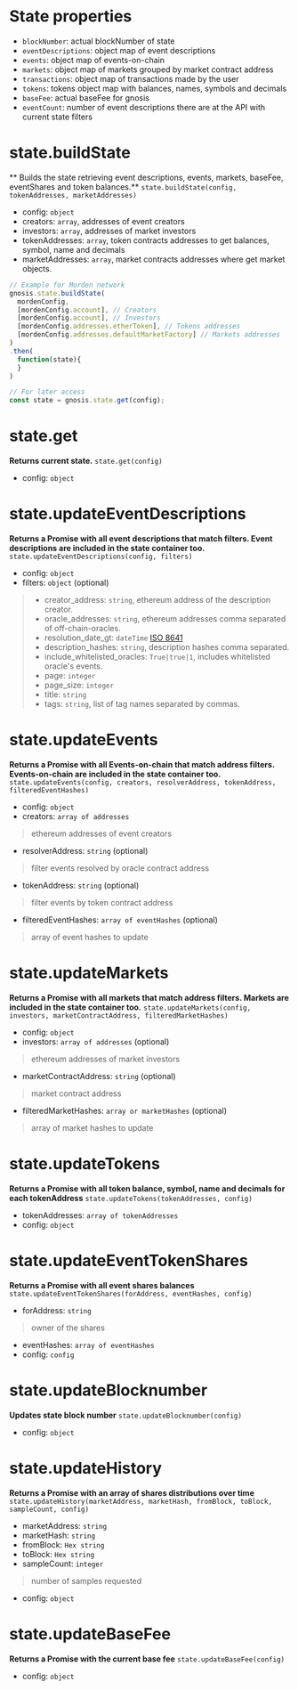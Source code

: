 # State properties
* `blockNumber`: actual blockNumber of state
* `eventDescriptions`: object map of event descriptions
* `events`: object map of events-on-chain
* `markets`: object map of markets grouped by market contract address
* `transactions`: object map of transactions made by the user
* `tokens`: tokens object map with balances, names, symbols and decimals
* `baseFee`: actual baseFee for gnosis
* `eventCount`: number of event descriptions there are at the API with current
              state filters

# state.buildState
** Builds the state retrieving event descriptions, events, markets, baseFee, eventShares and token balances.**
`state.buildState(config, tokenAddresses, marketAddresses)`

* config: `object`
* creators: `array`, addresses of event creators
* investors: `array`, addresses of market investors
* tokenAddresses: `array`, token contracts addresses to get balances, symbol, name and decimals
* marketAddresses: `array`, market contracts addresses where get market objects.

```js
// Example for Morden network
gnosis.state.buildState(
  mordenConfig,
  [mordenConfig.account], // Creators
  [mordenConfig.account], // Investors
  [mordenConfig.addresses.etherToken], // Tokens addresses
  [mordenConfig.addresses.defaultMarketFactory] // Markets addresses
)
.then(
  function(state){
  }
)

// For later access
const state = gnosis.state.get(config);
```

# state.get
**Returns current state.**
`state.get(config)`

* config: `object`

# state.updateEventDescriptions
**Returns a Promise with all event descriptions that match filters. Event descriptions are included in the state container too.**
`state.updateEventDescriptions(config, filters)`

* config: `object`
* filters: `object` (optional)
> * creator_address: `string`, ethereum address of the description creator.
> * oracle_addresses: `string`, ethereum addresses comma separated of off-chain-oracles.
> * resolution_date_gt: `dateTime` [ISO 8641](https://en.wikipedia.org/wiki/ISO_8601)
> * description_hashes: `string`, description hashes comma separated.
> * include_whitelisted_oracles: `True|true|1`, includes whitelisted oracle's events.
> * page: `integer`
> * page_size: `integer`
> * title: `string`
> * tags: `string`, list of tag names separated by commas.

# state.updateEvents
**Returns a Promise with all Events-on-chain that match address filters. Events-on-chain are included in the state container too.**
`state.updateEvents(config, creators, resolverAddress, tokenAddress, filteredEventHashes)`

* config: `object`
* creators: `array of addresses`
> ethereum addresses of event creators
* resolverAddress: `string` (optional)
> filter events resolved by oracle contract address
* tokenAddress: `string` (optional)
> filter events by token contract address
* filteredEventHashes: `array of eventHashes` (optional)
> array of event hashes to update

# state.updateMarkets
**Returns a Promise with all markets that match address filters. Markets are included in the state container too.**
`state.updateMarkets(config, investors, marketContractAddress, filteredMarketHashes)`

* config: `object`
* investors: `array of addresses` (optional)
> ethereum addresses of market investors
* marketContractAddress: `string` (optional)
> market contract address
* filteredMarketHashes: `array or marketHashes` (optional)
> array of market hashes to update

# state.updateTokens
**Returns a Promise with all token balance, symbol, name and decimals for each tokenAddress**
`state.updateTokens(tokenAddresses, config)`

* tokenAddresses: `array of tokenAddresses`
* config: `object`

# state.updateEventTokenShares
**Returns a Promise with all event shares balances**
`state.updateEventTokenShares(forAddress, eventHashes, config)`

* forAddress: `string`
> owner of the shares
* eventHashes: `array of eventHashes`
* config: `config`

# state.updateBlocknumber
**Updates state block number**
`state.updateBlocknumber(config)`

* config: `object`

# state.updateHistory
**Returns a Promise with an array of shares distributions over time**
`state.updateHistory(marketAddress, marketHash, fromBlock, toBlock, sampleCount, config)`

* marketAddress: `string`
* marketHash: `string`
* fromBlock: `Hex string`
* toBlock: `Hex string`
* sampleCount: `integer`
> number of samples requested
* config: `object`

# state.updateBaseFee
**Returns a Promise with the current base fee**
`state.updateBaseFee(config)`

* config: `object`
